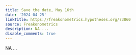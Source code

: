```yaml
---
title: Save the date, May 16th
date: '2024-04-25'
linkTitle: https://freakonometrics.hypotheses.org/73860
source: Freakonometrics
description: NA ...
disable_comments: true
---
```

NA ...